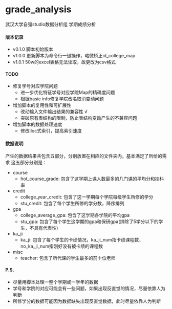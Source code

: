 # grade_analysis
武汉大学自强studio数据分析组 学期成绩分析

#### 版本记录
* v0.1.0 脚本初始版本
* v1.0.0 更新脚本为命令行一键操作，略微矫正id_college_map
* v1.0.1 50w的excel表格无法读取，故更改为csv格式

#### TODO
* 修复学号对应学院问题
    * 进一步优化特征学号对应学院Map的精确度问题
    * 根据basic info修复学院改名取消变动问题
* 增加脚本的复用性和可扩展性
    * 改动输入文件输出结果的兼容性 √
    * 突破原有表结构的限制，防止表结构变动产生的不兼容问题
* 增加脚本的数据处理速度
    * 修改iloc式索引，提高索引速度

#### 数据说明
产生的数据结果共包含五部分，分别放置在相应的文件夹内，基本满足了所给的需求
这五部分分别是：

* course
    * hot_course_grade: 包含了这学期上课人数最多的几门课的平均分和挂科率
* credit
    * college_year_credit: 包含了这一学期每个学院每级学生所修的学分
    * stu_credit: 包含了每个学生所修的学分数，降序排列
* gpa
    * college_average_gpa: 包含了这学期各学院的平均gpa
    * stu_gpa: 包含了每个学生这学期的gpa和保研gpa(排除了5学分以下的学生，不具有代表性)
* ka_ji
    * ka_ji: 包含了每个学生的卡绩情况，ka_ji_num指卡绩课程数，no_ka_ji_num指刚好没有被卡绩的课程数
* misc
    * teacher: 包含了所代课的学生最多的前十位老师

#### P.S.
* 尽量用脚本处理一整个学期或一学年的数据
* 学号和学院的对应可能会有一些问题，如果出现反直觉的情况，尽量依靠人为判断
* 所修学分的数据可能因为数据缺失出现反直觉数据，此时尽量依靠人为判断
